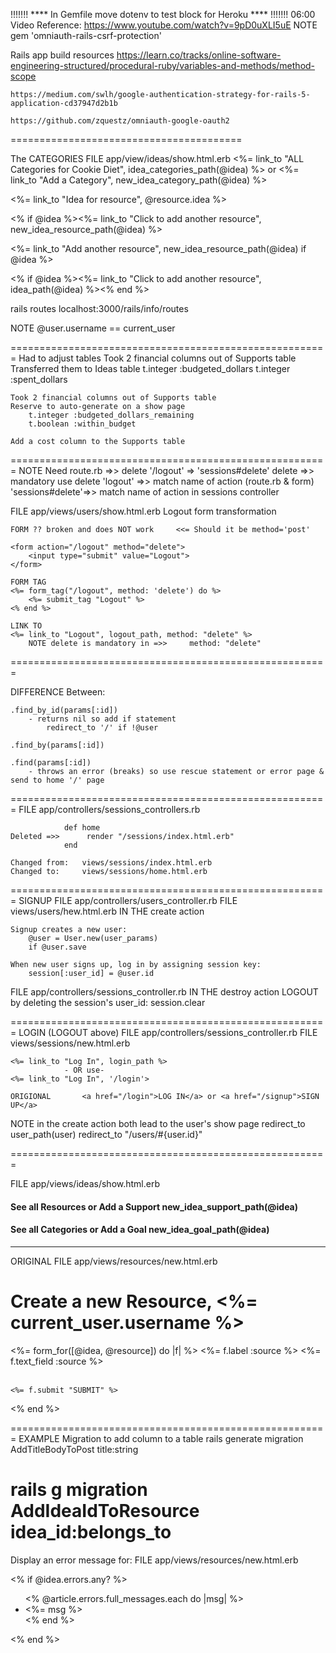 !!!!!!! **** In Gemfile move dotenv to test block for Heroku **** !!!!!!!
    06:00 Video Reference:    https://www.youtube.com/watch?v=9pD0uXLI5uE
    NOTE gem 'omniauth-rails-csrf-protection'








Rails app build resources
    https://learn.co/tracks/online-software-engineering-structured/procedural-ruby/variables-and-methods/method-scope

    https://medium.com/swlh/google-authentication-strategy-for-rails-5-application-cd37947d2b1b

    https://github.com/zquestz/omniauth-google-oauth2




========================================

The CATEGORIES
FILE app/view/ideas/show.html.erb
    <%= link_to "ALL Categories for Cookie Diet", idea_categories_path(@idea) %> or <%= link_to "Add a Category", new_idea_category_path(@idea) %>






<%= link_to "Idea for resource", @resource.idea %>


<% if @idea %><%= link_to "Click to add another resource", new_idea_resource_path(@idea) %>


<%= link_to "Add another resource", new_idea_resource_path(@idea) if @idea %>

<% if @idea %><%= link_to "Click to add another resource", idea_path(@idea) %><% end %>




rails routes
localhost:3000/rails/info/routes

NOTE @user.username == current_user

=======================================================
Had to adjust tables
    Took 2 financial columns out of Supports table
    Transferred them to Ideas table
        t.integer :budgeted_dollars
        t.integer :spent_dollars

    Took 2 financial columns out of Supports table
    Reserve to auto-generate on a show page
        t.integer :budgeted_dollars_remaining
        t.boolean :within_budget

    Add a cost column to the Supports table

=======================================================
NOTE Need route.rb =>>      delete '/logout' => 'sessions#delete'
                                delete          =>> mandatory use delete
                                'logout'        =>> match name of action (route.rb & form)
                                'sessions#delete'=>> match name of action in sessions controller

FILE app/views/users/show.html.erb
    Logout form transformation

    FORM ?? broken and does NOT work     <<= Should it be method='post'       

    <form action="/logout" method="delete">
        <input type="submit" value="Logout">
    </form>

    FORM TAG
    <%= form_tag("/logout", method: 'delete') do %>
        <%= submit_tag "Logout" %>
    <% end %>

    LINK TO
    <%= link_to "Logout", logout_path, method: "delete" %>
        NOTE delete is mandatory in =>>     method: "delete"

=======================================================

DIFFERENCE Between:

    .find_by_id(params[:id])
        - returns nil so add if statement
            redirect_to '/' if !@user

    .find_by(params[:id])

    .find(params[:id])
        - throws an error (breaks) so use rescue statement or error page & send to home '/' page


=======================================================
FILE app/controllers/sessions_controllers.rb

                def home
    Deleted =>>      render "/sessions/index.html.erb"
                end

    Changed from:   views/sessions/index.html.erb 
    Changed to:     views/sessions/home.html.erb
=======================================================
SIGNUP
FILE app/controllers/users_controller.rb
    FILE views/users/hew.html.erb
IN THE create action

    Signup creates a new user:
        @user = User.new(user_params)
        if @user.save

    When new user signs up, log in by assigning session key:
        session[:user_id] = @user.id

FILE app/controllers/sessions_controller.rb
IN THE destroy action
    LOGOUT by deleting the session's user_id:
        session.clear

=======================================================
LOGIN (LOGOUT above)
FILE app/controllers/sessions_controller.rb
    FILE views/sessions/new.html.erb

    <%= link_to "Log In", login_path %>
                - OR use-
    <%= link_to "Log In", '/login'>

    ORIGIONAL       <a href="/login">LOG IN</a> or <a href="/signup">SIGN UP</a>

NOTE in the create action both lead to the user's show page
    redirect_to user_path(user)
    redirect_to "/users/#{user.id}"

=======================================================

FILE app/views/ideas/show.html.erb

   <h4> See all Resources or Add a Support new_idea_support_path(@idea)</h4>
    <h4> See all Categories or Add a Goal new_idea_goal_path(@idea)</h4>

_____________
ORIGINAL
FILE app/views/resources/new.html.erb

<h1>Create a new Resource, <%= current_user.username %></h1>

<%= form_for([@idea, @resource]) do |f| %>
    <%= f.label :source %>
    <%= f.text_field :source %>
        </br></br>
    
    
    <%= f.submit "SUBMIT" %>

<% end %>

=======================================================
EXAMPLE Migration to add column to a table
rails generate migration AddTitleBodyToPost title:string

rails g migration AddIdeaIdToResource idea_id:belongs_to
=======================================================
Display an error message for:
FILE app/views/resources/new.html.erb

<% if @idea.errors.any? %>
<ul>
<% @article.errors.full_messages.each do |msg| %>
  <li><%= msg %></li>
<% end %>
</ul>
<% end %>


